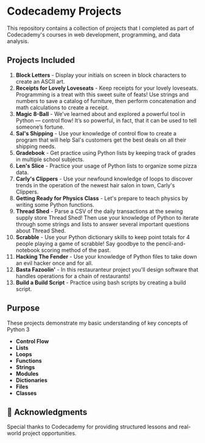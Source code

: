 # Codecademy Projects

This repository contains a collection of projects that I completed as part of Codecademy's courses in web development, programming, and data analysis.

## Projects Included
1. **Block Letters** - Display your initials on screen in block characters to create an ASCII art.
2. **Receipts for Lovely Loveseats** - Keep receipts for your lovely loveseats. Programming is a treat with this sweet suite of feats! Use strings and numbers to save a catalog of furniture, then perform concatenation and math calculations to create a receipt.
3. **Magic 8-Ball** - We’ve learned about and explored a powerful tool in Python — control flow! It’s so powerful, in fact, that it can be used to tell someone’s fortune.
4. **Sal's Shipping** - Use your knowledge of control flow to create a program that will help Sal's customers get the best deals on all their shipping needs.
5. **Gradebook** - Get practice using Python lists by keeping track of grades in multiple school subjects.
6. **Len's Slice** - Practice your usage of Python lists to organize some pizza data.
7. **Carly's Clippers** - Use your newfound knowledge of loops to discover trends in the operation of the newest hair salon in town, Carly's Clippers.
8. **Getting Ready for Physics Class** - Let's prepare to teach physics by writing some Python functions.
9. **Thread Shed** - Parse a CSV of the daily transactions at the sewing supply store Thread Shed! Then use your knowledge of Python to iterate through some strings and lists to answer several important questions about Thread Shed.
10. **Scrabble** - Use your Python dictionary skills to keep point totals for 4 people playing a game of scrabble! Say goodbye to the pencil-and-notebook scoring method of the past.
11. **Hacking The Fender** - Use your knowledge of Python files to take down an evil hacker once and for all.
12. **Basta Fazoolin'** - In this restauranteur project you'll design software that handles operations for a chain of restaurants!
13. **Build a Build Script** - Practice using bash scripts by creating a build script.

## Purpose
These projects demonstrate my basic understanding of key concepts of Python 3
- **Control Flow**
- **Lists**
- **Loops**
- **Functions**
- **Strings**
- **Modules**
- **Dictionaries**
- **Files**
- **Classes**

## 🙏 Acknowledgments
Special thanks to Codecademy for providing structured lessons and real-world project opportunities.
